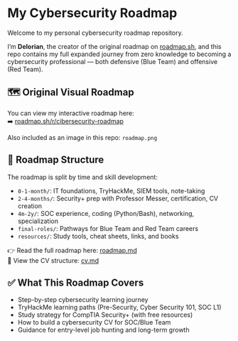 # My Cybersecurity Roadmap

Welcome to my personal cybersecurity roadmap repository.

I’m **Delorian**, the creator of the original roadmap on [roadmap.sh](https://roadmap.sh/r/cibersecurity-roadmap), and this repo contains my full expanded journey from zero knowledge to becoming a cybersecurity professional — both defensive (Blue Team) and offensive (Red Team).

## 🗺️ Original Visual Roadmap

You can view my interactive roadmap here:  
➡️ [roadmap.sh/r/cibersecurity-roadmap](https://roadmap.sh/r/cibersecurity-roadmap)

Also included as an image in this repo: `roadmap.png`

## 📁 Roadmap Structure

The roadmap is split by time and skill development:

- `0-1-month/`: IT foundations, TryHackMe, SIEM tools, note-taking
- `2-4-months/`: Security+ prep with Professor Messer, certification, CV creation
- `4m-2y/`: SOC experience, coding (Python/Bash), networking, specialization
- `final-roles/`: Pathways for Blue Team and Red Team careers
- `resources/`: Study tools, cheat sheets, links, and books

👉 Read the full roadmap here: [roadmap.md](./roadmap.md)  
📄 View the CV structure: [cv.md](./cv.md)

## ✅ What This Roadmap Covers

- Step-by-step cybersecurity learning journey
- TryHackMe learning paths (Pre-Security, Cyber Security 101, SOC L1)
- Study strategy for CompTIA Security+ (with free resources)
- How to build a cybersecurity CV for SOC/Blue Team
- Guidance for entry-level job hunting and long-term growth
